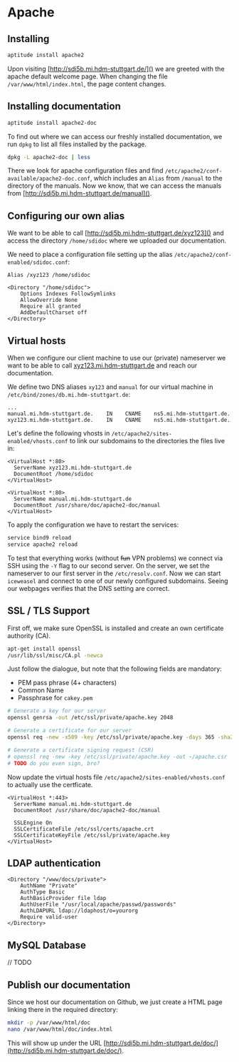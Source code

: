 # Apache

## Installing

```bash
aptitude install apache2
```

Upon visiting [http://sdi5b.mi.hdm-stuttgart.de/]() we are greeted with the apache default welcome page. When changing the file `/var/www/html/index.html`, the page content changes.

## Installing documentation

```bash
aptitude install apache2-doc
```

To find out where we can access our freshly installed documentation, we run `dpkg` to list all files installed by the package.

```bash
dpkg -L apache2-doc | less
```

There we look for apache configuration files and find `/etc/apache2/conf-available/apache2-doc.conf`, which includes an `Alias` from `/manual` to the directory of the manuals. Now we know, that we can access the manuals from [http://sdi5b.mi.hdm-stuttgart.de/manual]().

## Configuring our own alias

We want to be able to call [http://sdi5b.mi.hdm-stuttgart.de/xyz123]() and access the directory `/home/sdidoc` where we uploaded our documentation.

We need to place a configuration file setting up the alias `/etc/apache2/conf-enabled/sdidoc.conf`:

```aconf
Alias /xyz123 /home/sdidoc

<Directory "/home/sdidoc">
    Options Indexes FollowSymlinks
    AllowOverride None
    Require all granted
    AddDefaultCharset off
</Directory>
```

## Virtual hosts

When we configure our client machine to use our (private) nameserver we want to be able to call [xyz123.mi.hdm-stuttgart.de]() and reach our documentation.

We define two DNS aliases `xy123` and `manual` for our virtual machine in `/etc/bind/zones/db.mi.hdm-stuttgart.de`:

```
...
manual.mi.hdm-stuttgart.de.    IN    CNAME    ns5.mi.hdm-stuttgart.de.
xyz123.mi.hdm-stuttgart.de.    IN    CNAME    ns5.mi.hdm-stuttgart.de.
```

Let's define the following vhosts in `/etc/apache2/sites-enabled/vhosts.conf` to link our subdomains to the directories the files live in:

```aconf
<VirtualHost *:80>
  ServerName xyz123.mi.hdm-stuttgart.de
  DocumentRoot /home/sdidoc
</VirtualHost>

<VirtualHost *:80>
  ServerName manual.mi.hdm-stuttgart.de
  DocumentRoot /usr/share/doc/apache2-doc/manual
</VirtualHost>
```

To apply the configuration we have to restart the services:

```bash
service bind9 reload
service apache2 reload
```

To test that everything works (without ~~fun~~ VPN problems) we connect via SSH  using the `-Y` flag to our second server. On the server, we set the nameserver to our first server in the `/etc/resolv.conf`. Now we can start `iceweasel` and connect to one of our newly configured subdomains. Seeing our webpages verifies that the DNS setting are correct.

## SSL / TLS Support

First off, we make sure OpenSSL is installed and create an own certificate authority (CA).

```bash
apt-get install openssl
/usr/lib/ssl/misc/CA.pl -newca
```

Just follow the dialogue, but note that the following fields are mandatory:

- PEM pass phrase (4+ characters)
- Common Name
- Passphrase for `cakey.pem`

```bash
# Generate a key for our server
openssl genrsa -out /etc/ssl/private/apache.key 2048

# Generate a certificate for our server
openssl req -new -x509 -key /etc/ssl/private/apache.key -days 365 -sha256 -out /etc/ssl/certs/apache.crt

# Generate a certificate signing request (CSR)
# openssl req -new -key /etc/ssl/private/apache.key -out ~/apache.csr
# TODO do you even sign, bro?
```

Now update the virtual hosts file `/etc/apache2/sites-enabled/vhosts.conf` to actually use the certficate.

```aconf
<VirtualHost *:443>
  ServerName manual.mi.hdm-stuttgart.de
  DocumentRoot /usr/share/doc/apache2-doc/manual

  SSLEngine On
  SSLCertificateFile /etc/ssl/certs/apache.crt
  SSLCertificateKeyFile /etc/ssl/private/apache.key
</VirtualHost>
```

## LDAP authentication

```aconf
<Directory "/www/docs/private">
    AuthName "Private"
    AuthType Basic
    AuthBasicProvider file ldap
    AuthUserFile "/usr/local/apache/passwd/passwords"
    AuthLDAPURL ldap://ldaphost/o=yourorg
    Require valid-user
</Directory>
```

## MySQL Database

// TODO

## Publish our documentation

Since we host our documentation on Github, we just create a HTML page linking there in the required directory:

```bash
mkdir -p /var/www/html/doc
nano /var/www/html/doc/index.html
```

This will show up under the URL [http://sdi5b.mi.hdm-stuttgart.de/doc/](http://sdi5b.mi.hdm-stuttgart.de/doc/).